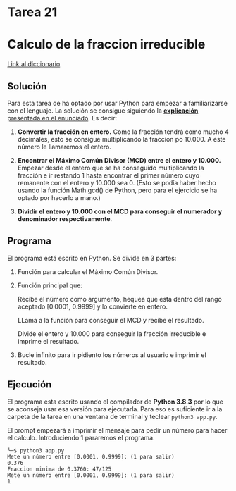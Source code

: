 # Tarea 21

# Calculo de la fraccion irreducible

[Link al diccionario](https://www.notion.so/5f0d36e27bb448149f07eca7ee5c2b49?v=3123ca19b70f451eb6e33877298a446f)

## Solución

Para esta tarea de ha optado por usar Python para empezar a familiarizarse con el lenguaje. La solución se consigue siguiendo la [**explicación** presentada en el enunciado](http://www.nachocabanes.com/retos/reto.php?n=013). Es decir:

1. **Convertir la fracción en entero.** Como la fracción tendrá como mucho 4 decimales, esto se consigue multiplicando la fraccion po 10.000. A este número le llamaremos el entero.

2. **Encontrar el Máximo Común Divisor (MCD) entre el entero y 10.000.** Empezar desde el entero que se ha conseguido multiplicando la fracción e ir restando 1 hasta encontrar el primer número cuyo remanente con el entero y 10.000 sea 0. (Esto se podía haber hecho usando la función Math.gcd() de Python, pero para el ejercicio se ha optado por hacerlo a mano.)

3. **Dividir el entero y 10.000 con el MCD para conseguir el numerador y denominador respectivamente**.

## Programa

El programa está escrito en Python. Se divide en 3 partes:

1. Función para calcular el Máximo Común Divisor.

2. Función principal que:

   Recibe el número como argumento, hequea que esta dentro del rango aceptado [0.0001, 0.9999] y lo convierte en entero.

   LLama a la función para conseguir el MCD y recibe el resultado.

   Divide el entero y 10.000 para conseguir la fracción irreducible e imprime el resultado.

3. Bucle infinito para ir pidiento los números al usuario e imprimir el resultado.

## Ejecución

El programa esta escrito usando el compilador de **Python 3.8.3** por lo que se aconseja usar esa versión para ejecutarla. Para eso es suficiente ir a la carpeta de la tarea en una ventana de terminal y teclear `python3 app.py`.

El prompt empezará a imprimir el mensaje para pedir un número para hacer el calculo. Introduciendo 1 pararemos el programa.

```console
╰─$ python3 app.py
Mete un número entre [0.0001, 0.9999]: (1 para salir)
0.376
Fraccion minima de 0.3760: 47/125
Mete un número entre [0.0001, 0.9999]: (1 para salir)
1
```
